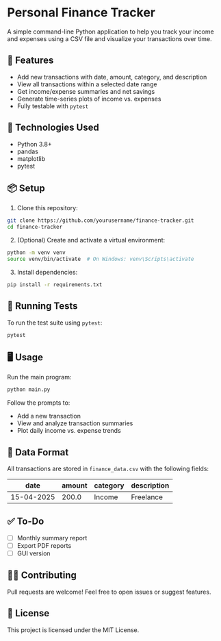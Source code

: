 # Personal Finance Tracker

A simple command-line Python application to help you track your income and expenses using a CSV file and visualize your transactions over time.

## 🚀 Features

- Add new transactions with date, amount, category, and description
- View all transactions within a selected date range
- Get income/expense summaries and net savings
- Generate time-series plots of income vs. expenses
- Fully testable with `pytest`

## 🧰 Technologies Used

- Python 3.8+
- pandas
- matplotlib
- pytest

## 📦 Setup

1. Clone this repository:

```bash
git clone https://github.com/yourusername/finance-tracker.git
cd finance-tracker
```

2. (Optional) Create and activate a virtual environment:

```bash
python -m venv venv
source venv/bin/activate  # On Windows: venv\Scripts\activate
```

3. Install dependencies:

```bash
pip install -r requirements.txt
```

## 🧪 Running Tests

To run the test suite using `pytest`:

```bash
pytest
```

## 🖥️ Usage

Run the main program:

```bash
python main.py
```

Follow the prompts to:
- Add a new transaction
- View and analyze transaction summaries
- Plot daily income vs. expense trends

## 📝 Data Format

All transactions are stored in `finance_data.csv` with the following fields:

| date       | amount | category | description |
|------------|--------|----------|-------------|
| 15-04-2025 | 200.0  | Income   | Freelance    |

## ✅ To-Do

- [ ] Monthly summary report
- [ ] Export PDF reports
- [ ] GUI version

## 🧑‍💻 Contributing

Pull requests are welcome! Feel free to open issues or suggest features.

## 📄 License

This project is licensed under the MIT License.
